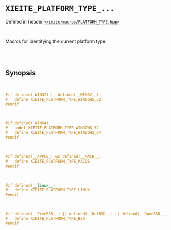 # `XIEITE_PLATFORM_TYPE_...`
Defined in header [`<xieite/macros/PLATFORM_TYPE.hpp>`](https://github.com/Eczbek/xieite/tree/main/include/xieite/macros/PLATFORM_TYPE.hpp)

<br/>

Macros for identifying the current platform type.

<br/><br/>

## Synopsis

<br/>

```cpp
#if defined(_WIN32) || defined(__WIN32__)
#	define XIEITE_PLATFORM_TYPE_WINDOWS_32
#endif
```

<br/>

```cpp
#if defined(_WIN64)
#	undef XIEITE_PLATFORM_TYPE_WINDOWS_32
#	define XIEITE_PLATFORM_TYPE_WINDOWS_64
#endif
```

<br/>

```cpp
#if defined(__APPLE_) && defined(__MACH__)
#	define XIEITE_PLATFORM_TYPE_MACOS
#endif
```

<br/>

```cpp
#if defined(__linux__)
#	define XIEITE_PLATFORM_TYPE_LINUX
#endif
```

<br/>

```cpp
#if defined(__FreeBSD__) || defined(__NetBSD__) || defined(__OpenBSD__) || defined(__bsdi__) || defined(__DragonFly__)
#	define XIEITE_PLATFORM_TYPE_BSD
#endif
```
